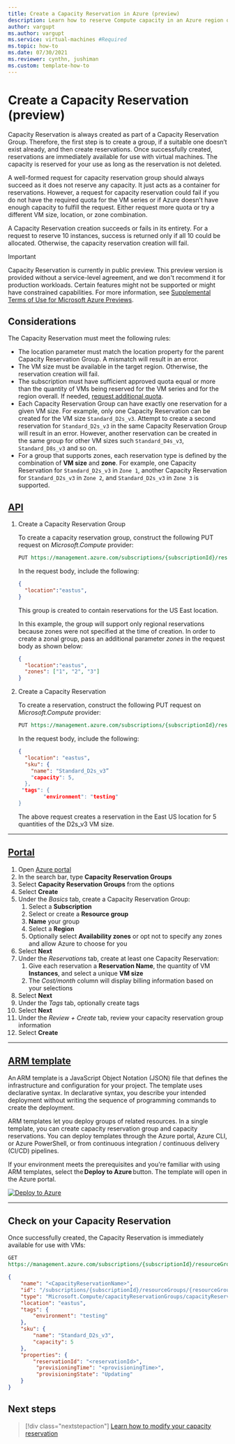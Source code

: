 ```yaml
---
title: Create a Capacity Reservation in Azure (preview)
description: Learn how to reserve Compute capacity in an Azure region or an Availability Zone by creating a Capacity Reservation.
author: vargupt
ms.author: vargupt
ms.service: virtual-machines #Required
ms.topic: how-to
ms.date: 07/30/2021
ms.reviewer: cynthn, jushiman
ms.custom: template-how-to
---
```


# Create a Capacity Reservation (preview)

Capacity Reservation is always created as part of a Capacity Reservation Group. Therefore, the first step is to create a group, if a suitable one doesn’t exist already, and then create reservations. Once successfully created, reservations are immediately available for use with virtual machines. The capacity is reserved for your use as long as the reservation is not deleted.     

A well-formed request for capacity reservation group should always succeed as it does not reserve any capacity. It just acts as a container for reservations. However, a request for capacity reservation could fail if you do not have the required quota for the VM series or if Azure doesn’t have enough capacity to fulfill the request. Either request more quota or try a different VM size, location, or zone combination. 

A Capacity Reservation creation succeeds or fails in its entirety. For a request to reserve 10 instances, success is returned only if all 10 could be allocated. Otherwise, the capacity reservation creation will fail. 

> [!IMPORTANT]
> Capacity Reservation is currently in public preview.
> This preview version is provided without a service-level agreement, and we don't recommend it for production workloads. Certain features might not be supported or might have constrained capabilities. 
> For more information, see [Supplemental Terms of Use for Microsoft Azure Previews](https://azure.microsoft.com/support/legal/preview-supplemental-terms/).


## Considerations

The Capacity Reservation must meet the following rules: 
- The location parameter must match the location property for the parent Capacity Reservation Group. A mismatch will result in an error. 
- The VM size must be available in the target region. Otherwise, the reservation creation will fail. 
- The subscription must have sufficient approved quota equal or more than the quantity of VMs being reserved for the VM series and for the region overall. If needed, [request additional quota](https://docs.microsoft.com/azure/azure-portal/supportability/per-vm-quota-requests).
- Each Capacity Reservation Group can have exactly one reservation for a given VM size. For example, only one Capacity Reservation can be created for the VM size `Standard_D2s_v3`. Attempt to create a second reservation for `Standard_D2s_v3` in the same Capacity Reservation Group will result in an error. However, another reservation can be created in the same group for other VM sizes such `Standard_D4s_v3`, `Standard_D8s_v3` and so on. 
- For a group that supports zones, each reservation type is defined by the combination of **VM size** and **zone**. For example, one Capacity Reservation for `Standard_D2s_v3` in `Zone 1`, another Capacity Reservation for `Standard_D2s_v3` in `Zone 2`, and `Standard_D2s_v3` in `Zone 3` is supported. 


## [API](#tab/api)

1. Create a Capacity Reservation Group 

    To create a capacity reservation group, construct the following PUT request on *Microsoft.Compute* provider: 
    
    ```rest
    PUT https://management.azure.com/subscriptions/{subscriptionId}/resourceGroups/{resourceGroupName}/providers/Microsoft.Compute/CapacityReservationGroups/{apacityReservationGroupName}&api-version=2021-04-01
    ``` 
    
    In the request body, include the following: 
    
    ```json
    { 
      "location":"eastus",
    } 
    ```
    
    This group is created to contain reservations for the US East location. 
    
    In this example, the group will support only regional reservations because zones were not specified at the time of creation. In order to create a zonal group, pass an additional parameter *zones* in the request body as shown below: 
    
    ```json
    { 
      "location":"eastus",
      "zones": ["1", "2", "3"] 
    } 
    ```
 
1. Create a Capacity Reservation 

    To create a reservation, construct the following PUT request on *Microsoft.Compute* provider: 
    
    ```rest
    PUT https://management.azure.com/subscriptions/{subscriptionId}/resourceGroups/{resourceGroupName}/providers/Microsoft.Compute/CapacityReservationGroups/{CapacityReservationGroupName}/capacityReservations/{capacityReservationName}?api-version=2021-04-01 
    ```
    
    In the request body, include the following: 
    
    ```json
    { 
      "location": "eastus", 
      "sku": { 
        "name": "Standard_D2s_v3” 
        "capacity": 5, 
      }, 
     "tags": { 
            "environment": "testing" 
    } 
    ```
    
    The above request creates a reservation in the East US location for 5 quantities of the D2s_v3 VM size. 

--- 
<!-- The three dashes above show that your section of tabbed content is complete. Don't remove them :) -->

## [Portal](#tab/portal)

<!-- no images necessary if steps are straightforward --> 

1. Open [Azure portal](https://portal.azure.com)
1. In the search bar, type **Capacity Reservation Groups**
1. Select **Capacity Reservation Groups** from the options
1. Select **Create**
1. Under the *Basics* tab, create a Capacity Reservation Group:
    1. Select a **Subscription**
    1. Select or create a **Resource group**
    1. **Name** your group 
    1. Select a **Region** 
    1. Optionally select **Availability zones** or opt not to specify any zones and allow Azure to choose for you
1. Select **Next**
1. Under the *Reservations* tab, create at least one Capacity Reservation:
    1. Give each reservation a **Reservation Name**, the quantity of VM **Instances**, and select a unique **VM size**
    1. The *Cost/month* column will display billing information based on your selections
1. Select **Next**
1. Under the *Tags* tab, optionally create tags
1. Select **Next** 
1. Under the *Review + Create* tab, review your capacity reservation group information
1. Select **Create**

--- 
<!-- The three dashes above show that your section of tabbed content is complete. Don't remove them :) -->

## [ARM template](#tab/arm)

An ARM template is a JavaScript Object Notation (JSON) file that defines the infrastructure and configuration for your project. The template uses declarative syntax. In declarative syntax, you describe your intended deployment without writing the sequence of programming commands to create the deployment. 

ARM templates let you deploy groups of related resources. In a single template, you can create capacity reservation group and capacity reservations. You can deploy templates through the Azure portal, Azure CLI, or Azure PowerShell, or from continuous integration / continuous delivery (CI/CD) pipelines. 

If your environment meets the prerequisites and you're familiar with using ARM templates, select the **Deploy to Azure** button. The template will open in the Azure portal. 

<!-- REPLACE THE PORTAL URL HERE BEFORE PUBLISHING -->
[![Deploy to Azure](../media/template-deployments/deploy-to-azure.svg)](https://portal.azure.com/#create/Microsoft.Template/uri/https%3a%2f%2fraw.githubusercontent.com%2fAzure%2fazure-quickstart-templates%2fmaster%2fquickstarts%2fmicrosoft.compute%2fvm-simple-linux%2fazuredeploy.json)

--- 
<!-- The three dashes above show that your section of tabbed content is complete. Don't remove them :) -->

## Check on your Capacity Reservation 

Once successfully created, the Capacity Reservation is immediately available for use with VMs: 

```rest
GET  
https://management.azure.com/subscriptions/{subscriptionId}/resourceGroups/{resourceGroupName}/providers/Microsoft.Compute/CapacityReservationGroups/{CapacityReservationGroupName}/capacityReservations/{capacityReservationName}?api-version=2021-07-01 
```
 
```json
{ 
    "name": "<CapacityReservationName>", 
    "id": "/subscriptions/{subscriptionId}/resourceGroups/{resourceGroupName}/providers/Microsoft.Compute/capacityReservationGroups/{CapacityReservationGroupName}/capacityReservations/{CapacityReservationName}", 
    "type": "Microsoft.Compute/capacityReservationGroups/capacityReservations", 
    "location": "eastus", 
    "tags": { 
        "environment": "testing" 
    }, 
    "sku": { 
        "name": "Standard_D2s_v3", 
        "capacity": 5 
    }, 
    "properties": { 
        "reservationId": "<reservationId>", 
         "provisioningTime": "<provisioningTime>", 
         "provisioningState": "Updating" 
    } 
} 
```

## Next steps

> [!div class="nextstepaction"]
> [Learn how to modify your capacity reservation](capacity-reservation-modify.md)
